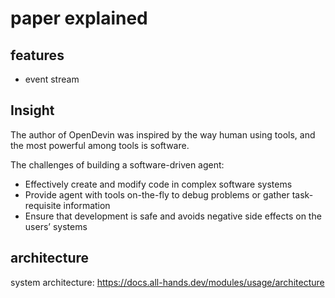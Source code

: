 # paper explained

## features

- event stream




## Insight


The author of OpenDevin was inspired by the way human using tools, and the most powerful among tools is software.

The challenges of building a software-driven agent:
- Effectively create and modify code in complex software systems
- Provide agent with tools on-the-fly to debug problems or gather task-requisite information
- Ensure that development is safe and avoids negative side effects on the users’ systems



## architecture

system architecture:
https://docs.all-hands.dev/modules/usage/architecture

